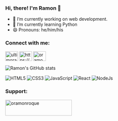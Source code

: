 ### Hi, there! I'm Ramon 👋
- 🔭 I’m currently working on web development.
- 🌱 I’m currently learning Python
- 😄 Pronouns: he/him/his
<h3 align="left">Connect with me:</h3>
<p align="left">
<a href="https://twitter.com/ultimoramon" target="blank"><img align="center" src="https://raw.githubusercontent.com/rahuldkjain/github-profile-readme-generator/master/src/images/icons/Social/twitter.svg" alt="ultimoramon" height="30" width="40" /></a>
<a href="https://linkedin.com/in/oramonroque/" target="blank"><img align="center" src="https://raw.githubusercontent.com/rahuldkjain/github-profile-readme-generator/master/src/images/icons/Social/linked-in-alt.svg" alt="https://www.linkedin.com/in/oramonroque/" height="30" width="40" /></a>
<a href="https://instagram.com/oramonroque" target="blank"><img align="center" src="https://raw.githubusercontent.com/rahuldkjain/github-profile-readme-generator/master/src/images/icons/Social/instagram.svg" alt="oramonroque" height="30" width="40" /></a>
</p>


![Ramon's GitHub stats](https://github-readme-stats.vercel.app/api?username=ramonroque&show_icons=true&theme=radical)

<div style="display: inline_block">
    <img align="center" alt="HTML5" src="https://img.shields.io/badge/HTML5-E34F26?style=for-the-badge&logo=html5&logoColor=white">
    <img align="center" alt="CSS3" src="https://img.shields.io/badge/CSS3-1572B6?style=for-the-badge&logo=css3&logoColor=white">
    <img align="center" alt="JavaScript" src="https://img.shields.io/badge/JavaScript-F7DF1E?style=for-the-badge&logo=javascript&logoColor=black">
    <img align="center" alt="React" src="https://img.shields.io/badge/React-20232A?style=for-the-badge&logo=react&logoColor=61DAFB">
    <img align="center" alt="NodeJs" src="https://img.shields.io/badge/Node.js-43853D?style=for-the-badge&logo=node.js&logoColor=white">
<div>

<h3 align="left">Support:</h3>
<p><a href="https://www.buymeacoffee.com/oramonroque"> <img align="left" src="https://cdn.buymeacoffee.com/buttons/v2/default-yellow.png" height="50" width="210" alt="oramonroque" /></a></p><br><br>
